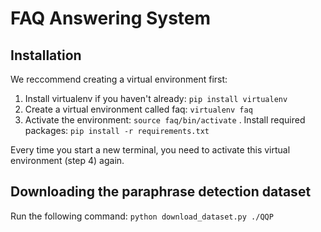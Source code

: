 # FAQ Answering System

## Installation
We reccommend creating a virtual environment first:
1. Install virtualenv if you haven't already:
`pip install virtualenv`
2. Create a virtual environment called faq:
`virtualenv faq`
4. Activate the environment:
`source faq/bin/activate`
. Install required packages:
`pip install -r requirements.txt`

Every time you start a new terminal, you need to activate this virtual environment (step 4) again.

## Downloading the paraphrase detection dataset
Run the following command:
`python download_dataset.py ./QQP`
